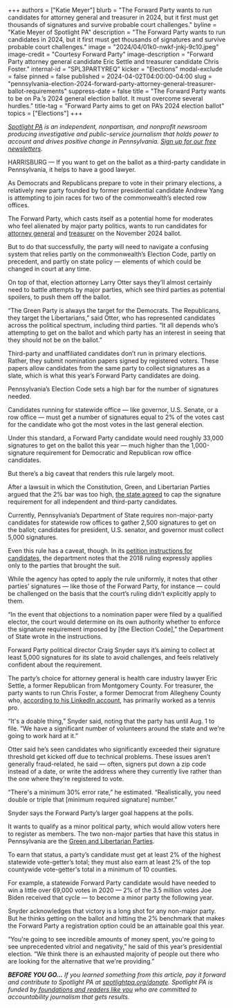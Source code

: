 +++
authors = ["Katie Meyer"]
blurb = "The Forward Party wants to run candidates for attorney general and treasurer in 2024, but it first must get thousands of signatures and survive probable court challenges."
byline = "Katie Meyer of Spotlight PA"
description = "The Forward Party wants to run candidates in 2024, but it first must get thousands of signatures and survive probable court challenges."
image = "2024/04/01k0-nwkf-jnkj-9c10.jpeg"
image-credit = "Courtesy Forward Party"
image-description = "Forward Party attorney general candidate Eric Settle and treasurer candidate Chris Foster."
internal-id = "SPL3PARTYREQ"
kicker = "Elections"
modal-exclude = false
pinned = false
published = 2024-04-02T04:00:00-04:00
slug = "pennsylvania-election-2024-forward-party-attorney-general-treasurer-ballot-requirements"
suppress-date = false
title = "The Forward Party wants to be on Pa.’s 2024 general election ballot. It must overcome several hurdles."
title-tag = "Forward Party aims to get on PA’s 2024 election ballot"
topics = ["Elections"]
+++

<a href="https://www.spotlightpa.org/"><em>Spotlight PA</em></a><em> is an independent, nonpartisan, and nonprofit newsroom producing investigative and public-service journalism that holds power to account and drives positive change in Pennsylvania. </em><a href="https://www.spotlightpa.org/newsletters"><em>Sign up for our free newsletters</em></a><em>.</em>

HARRISBURG — If you want to get on the ballot as a third-party candidate in Pennsylvania, it helps to have a good lawyer.

As Democrats and Republicans prepare to vote in their primary elections, a relatively new party founded by former presidential candidate Andrew Yang is attempting to join races for two of the commonwealth’s elected row offices.

The Forward Party, which casts itself as a potential home for moderates who feel alienated by major party politics, wants to run candidates for <a href="https://www.spotlightpa.org/news/2024/03/pennsylvania-election-2024-attorney-general-primary-candidates/">attorney general</a> and <a href="https://www.spotlightpa.org/news/2024/03/pennsylvania-election-2024-treasurer-primary-candidates-stacy-garrity-ryan-bizzarro-erin-mcclelland/">treasurer</a> on the November 2024 ballot.

<script src="https://www.spotlightpa.org/embed.js" async></script><div data-spl-embed-version="1" data-spl-src="https://www.spotlightpa.org/embeds/newsletter/"></div>

But to do that successfully, the party will need to navigate a confusing system that relies partly on the commonwealth’s Election Code, partly on precedent, and partly on state policy — elements of which could be changed in court at any time.

On top of that, election attorney Larry Otter says they’ll almost certainly need to battle attempts by major parties, which see third parties as potential spoilers, to push them off the ballot.

“The Green Party is always the target for the Democrats. The Republicans, they target the Libertarians,” said Otter, who has represented candidates across the political spectrum, including third parties. “It all depends who’s attempting to get on the ballot and which party has an interest in seeing that they should not be on the ballot.”

Third-party and unaffiliated candidates don’t run in primary elections. Rather, they submit nomination papers signed by registered voters. These papers allow candidates from the same party to collect signatures as a slate, which is what this year’s Forward Party candidates are doing.

Pennsylvania’s Election Code sets a high bar for the number of signatures needed.

Candidates running for statewide office — like governor, U.S. Senate, or a row office — must get a number of signatures equal to 2% of the votes cast for the candidate who got the most votes in the last general election.

Under this standard, a Forward Party candidate would need roughly 33,000 signatures to get on the ballot this year — much higher than the 1,000-signature requirement for Democratic and Republican row office candidates.

But there’s a big caveat that renders this rule largely moot.

After a lawsuit in which the Constitution, Green, and Libertarian Parties argued that the 2% bar was too high, <a href="https://ballot-access.org/2018/01/11/pennsylvania-secretary-of-state-accepts-minor-party-request-to-drop-the-county-distribution-requirement-for-statewide-petitions/">the state agreed</a> to cap the signature requirement for all independent and third-party candidates.

Currently, Pennsylvania’s Department of State requires non-major-party candidates for statewide row offices to gather 2,500 signatures to get on the ballot; candidates for president, U.S. senator, and governor must collect 5,000 signatures.

Even this rule has a caveat, though. In its <a href="https://www.dos.pa.gov/VotingElections/CandidatesCommittees/RunningforOffice/Documents/2024/PB%202024%20Nomination%20Paper%20Instructions%20.pdf">petition instructions for candidates</a>, the department notes that the 2018 ruling expressly applies only to the parties that brought the suit.

While the agency has opted to apply the rule uniformly, it notes that other parties’ signatures — like those of the Forward Party, for instance — could be challenged on the basis that the court’s ruling didn’t explicitly apply to them.

“In the event that objections to a nomination paper were filed by a qualified elector, the court would determine on its own authority whether to enforce the signature requirement imposed by \[the Election Code\],” the Department of State wrote in the instructions.

Forward Party political director Craig Snyder says it’s aiming to collect at least 5,000 signatures for its slate to avoid challenges, and feels relatively confident about the requirement.

The party’s choice for attorney general is health care industry lawyer Eric Settle, a former Republican from Montgomery County. For treasurer, the party wants to run Chris Foster, a former Democrat from Allegheny County who, <a href="https://www.linkedin.com/in/chris-foster-47a8262bb">according to his LinkedIn account</a>, has primarily worked as a tennis pro.

“It&#39;s a doable thing,” Snyder said, noting that the party has until Aug. 1 to file. “We have a significant number of volunteers around the state and we&#39;re going to work hard at it.”

Otter said he’s seen candidates who significantly exceeded their signature threshold get kicked off due to technical problems. These issues aren’t generally fraud-related, he said — often, signers put down a zip code instead of a date, or write the address where they currently live rather than the one where they’re registered to vote.

“There&#39;s a minimum 30% error rate,” he estimated. “Realistically, you need double or triple that \[minimum required signature\] number.”

Snyder says the Forward Party’s larger goal happens at the polls.

It wants to qualify as a minor political party, which would allow voters here to register as members. The two non-major parties that have this status in Pennsylvania are the <a href="https://www.pavoterservices.pa.gov/Pages/VoterRegistrationApplication.aspx">Green and Libertarian Parties</a>.

To earn that status, a party’s candidate must get at least 2% of the highest statewide vote-getter’s total; they must also earn at least 2% of the top countywide vote-getter&#39;s total in a minimum of 10 counties.

<script src="https://www.spotlightpa.org/embed.js" async></script><div data-spl-embed-version="1" data-spl-src="https://www.spotlightpa.org/embeds/donate/"></div>

For example, a statewide Forward Party candidate would have needed to win a little over 69,000 votes in 2020 — 2% of the 3.5 million votes Joe Biden received that cycle — to become a minor party the following year.

Snyder acknowledges that victory is a long shot for any non-major party. But he thinks getting on the ballot and hitting the 2% benchmark that makes the Forward Party a registration option could be an attainable goal this year.

“You&#39;re going to see incredible amounts of money spent, you&#39;re going to see unprecedented vitriol and negativity,” he said of this year’s presidential election. “We think there is an exhausted majority of people out there who are looking for the alternative that we&#39;re providing.”

<strong><em>BEFORE YOU GO…</em></strong><em> If you learned something from this article, pay it forward and contribute to Spotlight PA at </em><a href="http://spotlightpa.org/donate"><em>spotlightpa.org/donate</em></a><em>. Spotlight PA is funded by</em><a href="https://www.spotlightpa.org/support"><em> foundations and readers like you</em></a><em> who are committed to accountability journalism that gets results.</em>

